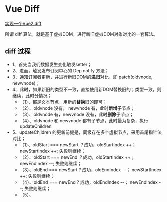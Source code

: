 # Vue Diff

[实现一个Vue2 diff](https://github.com/Picker666/vue-origin-source/tree/main/diff)

所谓 diff 算法，就是基于虚拟DOM，进行新旧虚拟DOM对象对比的一套算法。

## diff 过程

* 1、首先当我们数据发生变化触发setter；
* 2、进而，触发发布订阅中心的 Dep.notify 方法；
* 3、通知订阅者更新，并进行新旧DOM的**递归**对比，即 patch(oldvnode, newvnode)；
* 4、此时，如果新旧的类型不一致，直接使用新DOM替换旧的；类型一致，则继续，此时分情况；
  * （1）、都是文本节点，用新的**替换**旧的即可；
  * （2）、oldvnode 没有， newvnode 有，此时**新增**子节点；
  * （3）、oldvnode 有，newvnode 没有，此时**删除**子节点；
  * （4）、oldvnode 和 newvnode 都有子节点，此时最为复杂，执行updateChildren
* 5、updateChildren 的更新前提是，同级存在多个虚拟节点，采用首尾指针法对比；
  * （1）、oldStart === newStart ？成功，oldStartIndex ++； newStartIndex ++; 失败则继续；
  * （2）、oldStart === newEnd ？成功，oldStartIndex ++； newEndIndex --; 失败则继续；
  * （3）、oldEnd === newStart ? 成功，oldEndIndex --； newStartIndex ++; 失败则继续；
  * （4）、oldEnd === newEnd ? 成功，oldEndIndex --； newEndIndex --; 失败则继续；
  * （5）、